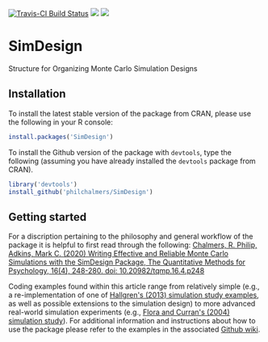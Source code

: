

[![Travis-CI Build Status](https://travis-ci.org/philchalmers/SimDesign.svg?branch=master)](https://travis-ci.org/philchalmers/SimDesign) [![](http://www.r-pkg.org/badges/version/SimDesign)](http://www.r-pkg.org/pkg/SimDesign) [![](http://cranlogs.r-pkg.org/badges/grand-total/SimDesign)](https://CRAN.R-project.org/package=SimDesign)


# SimDesign

Structure for Organizing Monte Carlo Simulation Designs

## Installation

To install the latest stable version of the package from CRAN, please use the following in your R console:

```r
install.packages('SimDesign')
```

To install the Github version of the package with `devtools`, type the following (assuming you have already installed the `devtools` package from CRAN).

```r
library('devtools')
install_github('philchalmers/SimDesign')
```

## Getting started

For a discription pertaining to the philosophy and general workflow of the package it is helpful to first read through the following: [Chalmers, R. Philip, Adkins, Mark C. (2020) Writing Effective and Reliable Monte Carlo Simulations with the SimDesign Package, The Quantitative Methods for Psychology, 16(4), 248-280. doi: 10.20982/tqmp.16.4.p248](https://www.tqmp.org/RegularArticles/vol16-4/p248/index.html)

Coding examples found within this article range from relatively simple (e.g., a re-implementation of one of [Hallgren's (2013) simulation study examples](https://www.tqmp.org/RegularArticles/vol09-2/p043/index.html), as well as possible extensions to the simulation design) to more advanced real-world simulation experiments (e.g., [Flora and Curran's (2004) simulation study](https://psycnet.apa.org/doiLanding?doi=10.1037%2F1082-989X.9.4.466)). For additional information and instructions about how to use the package please refer to the examples in the associated [Github wiki](https://github.com/philchalmers/SimDesign/wiki).

